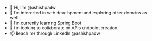 - 👋 Hi, I’m @ashishpadw
- 👀 I’m interested in web development and exploring other domains as well
- 🌱 I’m currently learning Spring Boot
- 💞️ I’m looking to collaborate on APIs endpoint creation
- 📫 Reach me through LinkedIn @ashishpadw

<!---
ashishpadw/ashishpadw is a ✨ special ✨ repository because its `README.md` (this file) appears on your GitHub profile.
You can click the Preview link to take a look at your changes.
--->

